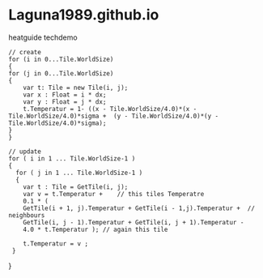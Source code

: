 # Laguna1989.github.io
heatguide techdemo

    // create 
    for (i in 0...Tile.WorldSize)
    {
    for (j in 0...Tile.WorldSize)
    {
    	var t: Tile = new Tile(i, j);
    	var x : Float = i * dx;
    	var y : Float = j * dx;
    	t.Temperatur = 1- ((x - Tile.WorldSize/4.0)*(x - Tile.WorldSize/4.0)*sigma +  (y - Tile.WorldSize/4.0)*(y - Tile.WorldSize/4.0)*sigma);
    }
    }

    // update
    for ( i in 1 ... Tile.WorldSize-1 )
    {
      for ( j in 1 ... Tile.WorldSize-1 )
      {
        var t : Tile = GetTile(i, j);
        var v = t.Temperatur +    // this tiles Temperatre
        0.1 * ( 
        GetTile(i + 1, j).Temperatur + GetTile(i - 1,j).Temperatur +  // neighbours
        GetTile(i, j - 1).Temperatur + GetTile(i, j + 1).Temperatur - 
        4.0 * t.Temperatur ); // again this tile
        
        t.Temperatur = v ;
     }
 }
